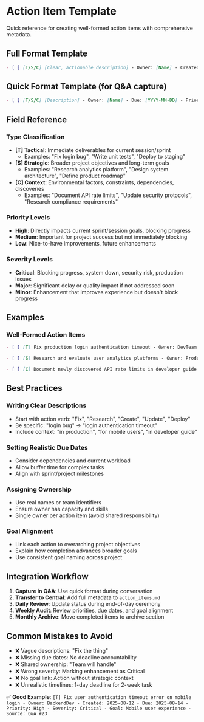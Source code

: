 # Action Item Template

Quick reference for creating well-formed action items with comprehensive metadata.

## Full Format Template
```markdown
- [ ] [T/S/C] [Clear, actionable description] - Owner: [Name] - Created: [YYYY-MM-DD] - Due: [YYYY-MM-DD] - Priority: [High/Medium/Low] - Severity: [Critical/Major/Minor] - Goal: [Which goal this serves] - Source: [Q&A #X]
```

## Quick Format Template (for Q&A capture)
```markdown
- [ ] [T/S/C] [Description] - Owner: [Name] - Due: [YYYY-MM-DD] - Priority: [H/M/L] - Severity: [C/Ma/Mi]
```

## Field Reference

### Type Classification
- **[T] Tactical**: Immediate deliverables for current session/sprint
  - Examples: "Fix login bug", "Write unit tests", "Deploy to staging"
- **[S] Strategic**: Broader project objectives and long-term goals  
  - Examples: "Research analytics platform", "Design system architecture", "Define product roadmap"
- **[C] Context**: Environmental factors, constraints, dependencies, discoveries
  - Examples: "Document API rate limits", "Update security protocols", "Research compliance requirements"

### Priority Levels
- **High**: Directly impacts current sprint/session goals, blocking progress
- **Medium**: Important for project success but not immediately blocking
- **Low**: Nice-to-have improvements, future enhancements

### Severity Levels  
- **Critical**: Blocking progress, system down, security risk, production issues
- **Major**: Significant delay or quality impact if not addressed soon
- **Minor**: Enhancement that improves experience but doesn't block progress

## Examples

### Well-Formed Action Items
```markdown
- [ ] [T] Fix production login authentication timeout - Owner: DevTeam - Created: 2025-08-12 - Due: 2025-08-13 - Priority: High - Severity: Critical - Goal: System stability - Source: Q&A #23

- [ ] [S] Research and evaluate user analytics platforms - Owner: ProductManager - Created: 2025-08-12 - Due: 2025-08-25 - Priority: Medium - Severity: Major - Goal: Data-driven decisions - Source: Q&A #24

- [ ] [C] Document newly discovered API rate limits in developer guide - Owner: TechWriter - Created: 2025-08-12 - Due: 2025-08-20 - Priority: Low - Severity: Minor - Goal: Developer experience - Source: Q&A #25
```

## Best Practices

### Writing Clear Descriptions
- Start with action verb: "Fix", "Research", "Create", "Update", "Deploy"
- Be specific: "login bug" → "login authentication timeout"
- Include context: "in production", "for mobile users", "in developer guide"

### Setting Realistic Due Dates
- Consider dependencies and current workload
- Allow buffer time for complex tasks
- Align with sprint/project milestones

### Assigning Ownership
- Use real names or team identifiers
- Ensure owner has capacity and skills
- Single owner per action item (avoid shared responsibility)

### Goal Alignment
- Link each action to overarching project objectives
- Explain how completion advances broader goals
- Use consistent goal naming across project

## Integration Workflow

1. **Capture in Q&A**: Use quick format during conversation
2. **Transfer to Central**: Add full metadata to `action_items.md`
3. **Daily Review**: Update status during end-of-day ceremony
4. **Weekly Audit**: Review priorities, due dates, and goal alignment
5. **Monthly Archive**: Move completed items to archive section

## Common Mistakes to Avoid

- ❌ Vague descriptions: "Fix the thing"
- ❌ Missing due dates: No deadline accountability
- ❌ Shared ownership: "Team will handle"
- ❌ Wrong severity: Marking enhancement as Critical
- ❌ No goal link: Action without strategic context
- ❌ Unrealistic timelines: 1-day deadline for 2-week task

✅ **Good Example**: 
`[T] Fix user authentication timeout error on mobile login - Owner: BackendDev - Created: 2025-08-12 - Due: 2025-08-14 - Priority: High - Severity: Critical - Goal: Mobile user experience - Source: Q&A #23`